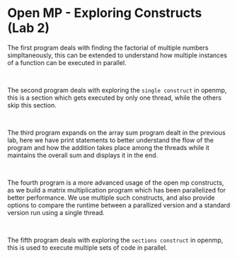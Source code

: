 # Open MP - Exploring Constructs (Lab 2)

The first program deals with finding the factorial of multiple numbers simpltaneously, this can be extended to understand how multiple instances of a function can be executed in parallel.

<br>

The second program deals with exploring the `single construct` in openmp, this is a section which gets executed by only one thread, while the others skip this section.

<br>

The third program expands on the array sum program dealt in the previous lab, here we have print statements to better understand the flow of the program and how the addition takes place among the threads while it maintains the overall sum and displays it in the end.

<br>

The fourth program is a more advanced usage of the open mp constructs, as we build a matrix multiplication program which has been parallelized for better performance. We use multiple such constructs, and also provide options to compare the runtime between a parallized version and a standard version run using a single thread.

<br>

The fifth program deals with exploring the `sections construct` in openmp, this is used to execute multiple sets of code in parallel.
